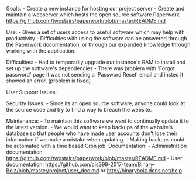 
Goals: 
      - Create a new instance for hosting our project server
      - Create and maintain a webserver which hosts the open source software Paperwork https://github.com/twostairs/paperwork/blob/master/README.md
      
Use:
      - Gives a set of users access to useful software which may help with productivity
      - Difficulties with using the software can be answered through the Paperwork documentation, or through our expanded knowledge through 
            working with the application.
      
Difficulties:
      - Had to temporarily upgrade our instance's RAM to install and set up the software's dependencies
      - There was problem with 'Forgot password' page it was not sending a 'Password Reset' email and insted it showed an error. (problem is fixed)
      
User Support Issues:
      

Security Issues:
      - Since its an open source software, anyone could look at the source code and try to find a way to breach the website.

Maintenance:
      - To maintain this software we want to continually update it to the latest version. 
      - We would want to keep backups of the website's database so that people who have made user accounts don't lose their information if we make a mistake when updating.
      - Making backups could be automated with a time based Cron job.
Documentation:
      - Administration documentation https://github.com/twostairs/paperwork/blob/master/README.md
      - User documentation: https://github.com/cis399-2017-team/Binary-Boiz/blob/master/project/user_doc.md or http://binaryboiz.ddns.net/help
      
